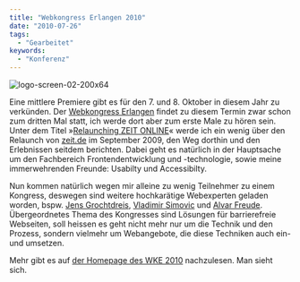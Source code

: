 ```yaml
---
title: "Webkongress Erlangen 2010"
date: "2010-07-26"
tags:
  - "Gearbeitet"
keywords:
  - "Konferenz"
---
```


![](/images/codecandies/logo-screen-02-200x64.jpg "logo-screen-02-200x64")

Eine mittlere Premiere gibt es für den 7. und 8. Oktober in diesem Jahr zu verkünden. Der [Webkongress Erlangen](http://www.webkongress.uni-erlangen.de/index.shtml) findet zu diesem Termin zwar schon zum dritten Mal statt, ich werde dort aber zum erste Male zu hören sein. Unter dem Titel »[Relaunching ZEIT ONLINE](http://www.webkongress.uni-erlangen.de/vortraege/#WKE2010-54)« werde ich ein wenig über den Relaunch von [zeit.de](http://www.zeit.de) im September 2009, den Weg dorthin und den Erlebnissen seitdem berichten. Dabei geht es natürlich in der Hauptsache um den Fachbereich Frontendentwicklung und -technologie, sowie meine immerwehrenden Freunde: Usabilty und Accessibilty.

Nun kommen natürlich wegen mir alleine zu wenig Teilnehmer zu einem Kongress, deswegen sind weitere hochkarätige Webexperten geladen worden, bspw. [Jens Grochtdreis](http://grochtdreis.de/), [Vladimir Simovic](http://www.perun.net/) und [Alvar Freude](http://alvar.a-blast.org/). Übergeordnetes Thema des Kongresses sind Lösungen für barrierefreie Webseiten, soll heissen es geht nicht mehr nur um die Technik und den Prozess, sondern vielmehr um Webangebote, die diese Techniken auch ein- und umsetzen.

Mehr gibt es auf [der Homepage des WKE 2010](http://www.webkongress.uni-erlangen.de/index.shtml) nachzulesen. Man sieht sich.
